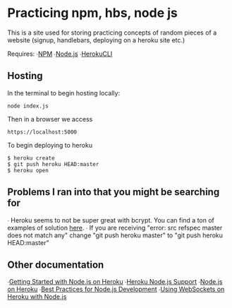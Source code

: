 # Practicing npm, hbs, node js

This is a site used for storing practicing concepts of random pieces of a website (signup, handlebars, deploying on a heroku site etc.)

Requires:
∙[NPM](https://www.npmjs.com/)
∙[Node.js](http://nodejs.org/)
∙[HerokuCLI](https://cli.heroku.com/)

## Hosting

In the terminal to begin hosting locally:
```
node index.js
```
Then in a browser we access
```
https://localhost:5000
```

To begin deploying to heroku
```
$ heroku create
$ git push heroku HEAD:master
$ heroku open
```

## Problems I ran into that you might be searching for
∙ Heroku seems to not be super great with bcrypt. You can find a ton of examples of solution [here](https://github.com/kelektiv/node.bcrypt.js/issues/755).
∙ If you are receiving "error: src refspec master does not match any" change "git push heroku master" to "git push heroku HEAD:master"

## Other documentation
∙[Getting Started with Node.js on Heroku](https://devcenter.heroku.com/articles/getting-started-with-nodejs)
∙[Heroku Node.js Support](https://devcenter.heroku.com/articles/nodejs-support)
∙[Node.js on Heroku](https://devcenter.heroku.com/categories/nodejs)
∙[Best Practices for Node.js Development](https://devcenter.heroku.com/articles/node-best-practices)
∙[Using WebSockets on Heroku with Node.js](https://devcenter.heroku.com/articles/node-websockets)

